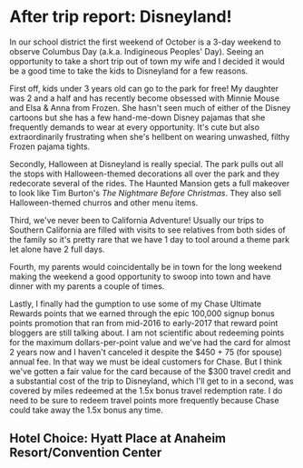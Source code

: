 After trip report: Disneyland!
===

In our school district the first weekend of October is a 3-day weekend to observe Columbus Day (a.k.a. Indigineous Peoples' Day). Seeing an opportunity to take a short trip out of town my wife and I decided it would be a good time to take the kids to Disneyland for a few reasons. 

First off, kids under 3 years old can go to the park for free! My daughter was 2 and a half and has recently become obsessed with Minnie Mouse and Elsa & Anna from Frozen. She hasn't seen much of either of the Disney cartoons but she has a few hand-me-down Disney pajamas that she frequently demands to wear at every opportunity. It's cute but also extraordinarily frustrating when she's hellbent on wearing unwashed, filthy Frozen pajama tights.

Secondly, Halloween at Disneyland is really special. The park pulls out all the stops with Halloween-themed decorations all over the park and they redecorate several of the rides. The Haunted Mansion gets a full makeover to look like Tim Burton's _The  Nightmare Before Christmas_. They also sell Halloween-themed churros and other menu items.

Third, we've never been to California Adventure! Usually our trips to Southern California are filled with visits to see relatives from both sides of the family so it's pretty rare that we have 1 day to tool around a theme park let alone have 2 full days.

Fourth, my parents would coincidentally be in town for the long weekend making the weekend a good opportunity to swoop into town and have dinner with my parents a couple of times.

Lastly, I finally had the gumption to use some of my Chase Ultimate Rewards points that we earned through the epic 100,000  signup bonus points promotion that ran from mid-2016 to early-2017 that reward point bloggers are still talking about. I am not scientific about redeeming points for the maximum dollars-per-point value and we've had the card for almost 2 years now and I haven't canceled it despite the $450 + 75 (for spouse) annual fee. In that way we must be ideal customers for Chase. But I think we've gotten a fair value for the card because of the $300 travel credit and a substantial cost of the trip to Disneyland, which I'll get to in a second, was covered by miles redeemed at the 1.5x bonus travel redemption rate. I do need to be sure to redeem travel points more frequently because Chase could take away the 1.5x bonus any time.

Hotel Choice: Hyatt Place at Anaheim Resort/Convention Center
---

